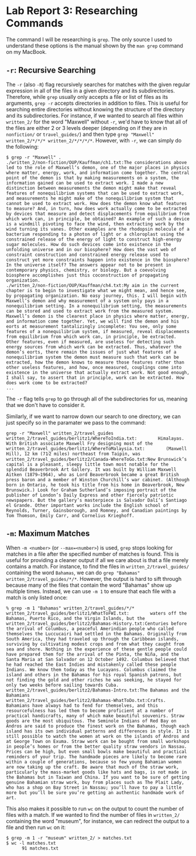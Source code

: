 # Lab Report 3: Researching Commands

The command I will be researching is `grep`. The only source I used to understand these options is the manual shown by the `man grep` command on my MacBook.

## `-r`: Recursive Searching

The `-r` (also `-R`) flag recursively searches for matches with the given regular expression in all of the files in a given directory and its subdirectories. Therefore, while `grep` usually only accepts a file or list of files as its arguments, `grep -r` accepts directories in addition to files. This is useful for searching entire directories without knowing the structure of the directory and its subdirectories. For instance, if we wanted to search all files within `written_2/` for the word "Maxwell" without `-r`, we'd have to know that all of the files are either 2 or 3 levels deeper (depending on if they are in `nonfiction/` or `travel_guides/`) and then type `grep "Maxwell" written_2/*/*/* written_2/*/*/*/*`. However, with `-r`, we can simply do the following:

```
$ grep -r "Maxwell" .
./written_2/non-fiction/OUP/Kauffman/ch1.txt:The considerations above led to the role of Maxwell’s demon, one of the major places in physics where matter, energy, work, and information come together. The central point of the demon is that by making measurements on a system, the information gained can be used to extract work. I made a new distinction between measurements the demon might make that reveal features of nonequilibrium systems that can be used to extract work, and measurements he might make of the nonequilibrium system that cannot be used to extract work. How does the demon know what features to measure? And, in turn, how does work actually come to be extracted by devices that measure and detect displacements from equilibrium from which work can, in principle, be obtained? An example of such a device is a windmill pivoting to face the wind, then extracting work by the wind turning its vanes. Other examples are the rhodopsin molecule of a bacterium responding to a photon of light or a chloroplast using the constrained release of the energy of light to construct high-energy sugar molecules. How do such devices come into existence in the unfolding universe and in our biosphere? How does the vast web of constraint construction and constrained energy release used to construct yet more constraints happen into existence in the biosphere? In the universe itself? The answers appear not to be present in contemporary physics, chemistry, or biology. But a coevolving biosphere accomplishes just this coconstruction of propagating organization.
./written_2/non-fiction/OUP/Kauffman/ch4.txt:My aim in the current chapter is to begin to investigate what we might mean, and hence see, by propagating organization. No easy journey, this. I will begin with Maxwell’s demon and why measurement of a system only pays in a nonequilibrium setting. In a nonequilibrium setting, the measurements can be stored and used to extract work from the measured system. Maxwell’s demon is the clearest place in physics where matter, energy, and information come together. Yet, we will find the demon and his eorts at measurement tantalizingly incomplete: You see, only some features of a nonequilibrium system, if measured, reveal displacements from equilibrium from which work can, in principle, be extracted. Other features, even if measured, are useless for detecting such energy sources from which work can be extracted. Thus, whatever the demon’s eorts, there remain the issues of just what features of a nonequilibrium system the demon must measure such that work can be extracted, how the demon knows to measure those features rather than other useless features, and how, once measured, couplings come into existence in the universe that actually extract work. Not good enough, I shall say, to assert that in principle, work can be extracted. How does work come to be extracted?
...
```

The `-r` flag tells `grep` to go through all of the subdirectories for us, meaning that we don't have to consider it.

Similarly, if we want to narrow down our search to one directory, we can just specify so in the paramater we pass to the command:

```
grep -r "Maxwell" written_2/travel_guides 
written_2/travel_guides/berlitz1/WhereToIndia.txt:        Himalayas. With British associate Maxwell Fry designing most of the
written_2/travel_guides/berlitz1/WhereToMalaysia.txt:        (Maxwell Hill), 12 km (71⁄2 miles) northeast from Taipin, was
written_2/travel_guides/berlitz2/Canada-WhereToGo.txt:New Brunswick’s capital is a pleasant, sleepy little town most notable for the splendid Beaverbrook Art Gallery. It was built by William Maxwell Aitken (1879–1964), who as Lord Beaverbrook became a great British press baron and a member of Winston Churchill’s war cabinet. (Although born in Ontario, he took his title from his home in Beaverbrook, New Brunswick.) Look for Graham Sutherland’s imposing portrait of the publisher of London’s Daily Express and other fiercely patriotic newspapers. But the gallery’s masterpiece is Salvador Dalí’s Santiago el Grande. Other important works include the English school of Reynolds, Turner, Gainsborough, and Romney, and Canadian paintings by Tom Thomson, Emily Carr, and Cornelius Krieghoff.
```

## `-m`: Maximum Matches
When `-m <number>` (or `--max=<number>`) is used, `grep` stops looking for matches in a file after the specified number of matches is found. This is useful for providing a cleaner output if all we care about is that a file merely contains a match. For instance, to find the files in `written_2/travel_guides/` containing the word `Bahamas`, we can do `grep "Bahamas" written_2/travel_guides/*/*`. However, the output is hard to sift through because many of the files that contain the word "Bahamas" show up multiple times. Instead, we can use `-m 1` to ensure that each file with a match is only listed once:

```
% grep -m 1 "Bahamas" written_2/travel_guides/*/*
written_2/travel_guides/berlitz1/WhatToFWI.txt:        waters off the Bahamas, Puerto Rico, and the Virgin Islands, but the
written_2/travel_guides/berlitz2/Bahamas-History.txt:Centuries before the arrival of Columbus, a peaceful Amerindian people who called themselves the Luccucairi had settled in the Bahamas. Originally from South America, they had traveled up through the Caribbean islands, surviving by cultivating modest crops and from what they caught from sea and shore. Nothing in the experience of these gentle people could have prepared them for the arrival of the Pinta, the Niña, and the Santa Maria at San Salvador on 12 October 1492. Columbus believed that he had reached the East Indies and mistakenly called these people Indians. We know them today as the Lucayans. Columbus claimed the island and others in the Bahamas for his royal Spanish patrons, but not finding the gold and other riches he was seeking, he stayed for only two weeks before sailing towards Cuba.
written_2/travel_guides/berlitz2/Bahamas-Intro.txt:The Bahamas and the Bahamians
written_2/travel_guides/berlitz2/Bahamas-WhatToDo.txt:Crafts. Bahamians have always had to fend for themselves, and this resourcefulness has led them to become proficient at a number of practical handicrafts, many of which make beautiful souvenirs. Straw goods are the most ubiquitous. The Seminole Indians of Red Bay on Andros are said to produce the finest work on the Bahamas, though each island has its own individual patterns and differences in style. It is still possible to watch the women at work on the islands of Andros and at George Town on Exuma. Straw work can be bought from small workshops in people’s homes or from the better quality straw vendors in Nassau. Prices can be high, but even small bowls make beautiful and practical reminders of your trip. The handmade pieces are likely to become rare within a couple of generations, because so few young Bahamian women are now taking up the craft. Be aware that much of the straw work, particularly the mass-market goods like hats and bags, is not made in the Bahamas but in Taiwan and China. If you want to be sure of getting genuine Bahamian straw work, buy from places such as The Plait Lady, who has a shop on Bay Street in Nassau; you’ll have to pay a little more but you’ll be sure you’re getting an authentic handmade work of art.
```

This also makes it possible to run `wc` on the output to count the number of files with a match. If we wanted to find the number of files in `written_2/` containing the word "museum", for instance, we can redirect the output to a file and then run `wc` on it:

```
$ grep -m 1 -r "museum" written_2/ > matches.txt
$ wc -l matches.txt                             
      91 matches.txt
```
